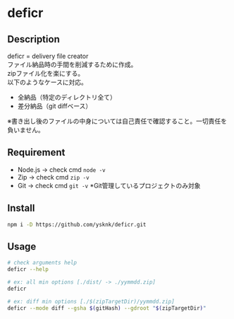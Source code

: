 # deficr

## Description

deficr = delivery file creator  
ファイル納品時の手間を削減するために作成。  
zipファイル化を楽にする。  
以下のようなケースに対応。  

* 全納品（特定のディレクトリ全て）  
* 差分納品（git diffベース）  

※書き出し後のファイルの中身については自己責任で確認すること。一切責任を負いません。  

## Requirement

* Node.js -> check cmd `node -v`
* Zip -> check cmd `zip -v`
* Git -> check cmd `git -v` *Git管理しているプロジェクトのみ対象

## Install

```sh
npm i -D https://github.com/ysknk/deficr.git
```

## Usage

```sh
# check arguments help
deficr --help

# ex: all min options [./dist/ -> ./yymmdd.zip]
deficr

# ex: diff min options [./$(zipTargetDir)/yymmdd.zip]
deficr --mode diff --gsha $(gitHash) --gdroot "$(zipTargetDir)"
```


